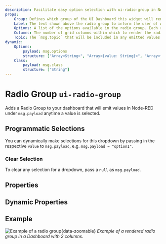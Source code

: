 ```yaml
---
description: Facilitate easy option selection with ui-radio-group in Node-RED Dashboard 2.0 for streamlined user choices.
props:
    Group: Defines which group of the UI Dashboard this widget will render in.
    Label: The text shown above the radio group to inform the user of what options are available.
    Options: A list of the options available in the radio group. Each row defines a `label` (shown alongisde each radio button) and `value` (emitted on selection) property.
    Columns: The number of grid columns within which to render the radio group. This is useful for when you want to render the options horizontally, or if you have many ptions and want to save vertical space.
    Topic: The `msg.topic` that will be included in any emitted values
dynamic:
    Options:
        payload: msg.options
        structure: ["Array<String>", "Array<{value: String}>", "Array<{value: String, label: String}>"]
    Class:
        payload: msg.class
        structure: ["String"]
---
```


<script setup>
</script>

# Radio Group `ui-radio-group`

Adds a Radio Group to your dashboard that will emit values in Node-RED under `msg.payload` anytime a value is selected.

## Programmatic Selections

You can dynamically make selections for this dropdown by passing in the respective `value` to `msg.payload`, e.g. `msg.payload = "option1"`.

### Clear Selection

 To clear any selection for a dropdown, pass a `null` as `msg.payload`.

## Properties

<PropsTable/>

## Dynamic Properties

<DynamicPropsTable/>

## Example

![Example of a radio group](/images/node-examples/ui-radio.png "Example of a radio group"){data-zoomable}
*Example of a rendered radio group in a Dashboard with 2 columns.*
